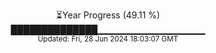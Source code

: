 <p align="center">
⏳Year Progress (49.11 %)<br>
██████████████▁▁▁▁▁▁▁▁▁▁▁▁▁▁▁▁ <br>
<sub>Updated: Fri, 28 Jun 2024 18:03:07 GMT</sub>
</p>

